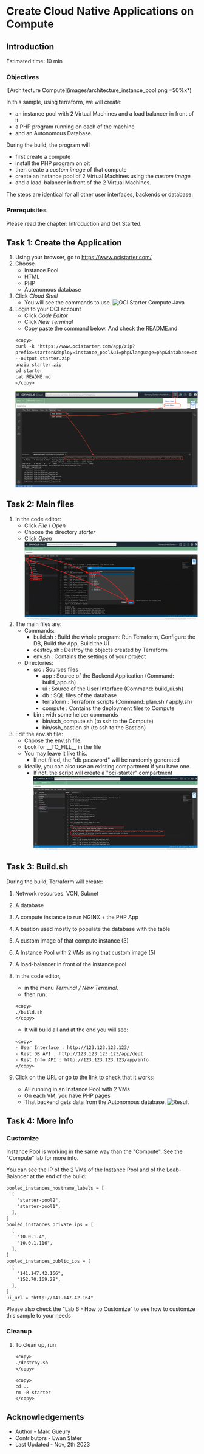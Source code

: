 
# Create Cloud Native Applications on Compute

## Introduction

Estimated time: 10 min

### Objectives

![Architecture Compute](images/architecture_instance_pool.png =50%x*)

In this sample, using terraform, we will create:
- an instance pool with 2 Virtual Machines and a load balancer in front of it
- a PHP program running on each of the machine
- and an Autonomous Database. 

During the build, the program will 
- first create a compute
- install the PHP program on oit
- then create a *custom image* of that compute
- create an instance pool of 2 Virtual Machines using the *custom image*
- and a load-balancer in front of the 2 Virtual Machines.

The steps are identical for all other user interfaces, backends or database.

### Prerequisites

Please read the chapter: Introduction and Get Started.

## Task 1: Create the Application

1. Using your browser, go to https://www.ocistarter.com/
2. Choose 
    - Instance Pool
    - HTML
    - PHP
    - Autonomous database
3. Click *Cloud Shell*
    - You will see the commands to use.
  ![OCI Starter Compute Java](images/starter-instance-pool-java.png)
4. Login to your OCI account
    - Click *Code Editor*
    - Click *New Terminal*
    - Copy paste the command below. And check the README.md
    ```
    <copy>
    curl -k "https://www.ocistarter.com/app/zip?prefix=starter&deploy=instance_pool&ui=php&language=php&database=atp" --output starter.zip
    unzip starter.zip
    cd starter
    cat README.md
    </copy>
    ```
    ![OCI Starter Editor](images/starter-editor.png)

## Task 2: Main files

1. In the code editor:
    - Click *File* / *Open*
    - Choose the directory *starter*
    - Click *Open*
    ![Editor File Open](images/starter-compute-dir.png)
2. The main files are:
    - Commands:
        - build.sh      : Build the whole program: Run Terraform, Configure the DB, Build the App, Build the UI
        - destroy.sh    : Destroy the objects created by Terraform
        - env.sh        : Contains the settings of your project
    - Directories:
        - src           : Sources files
            - app         : Source of the Backend Application (Command: build_app.sh)
            - ui          : Source of the User Interface (Command: build_ui.sh)
            - db          : SQL files of the database
            - terraform   : Terraform scripts (Command: plan.sh / apply.sh)
            - compute     : Contains the deployment files to Compute
        - bin           : with some helper commands
            - bin/ssh\_compute.sh (to ssh to the Compute)
            - bin/ssh\_bastion.sh (to ssh to the Bastion)
3. Edit the env.sh file:
    - Choose the env.sh file.
    - Look for \_\_TO_FILL\_\_ in the file
    - You may leave it like this.
        - If not filled, the "db password" will be randomly generated
    - Ideally, you can also use an existing compartment if you have one. 
        - If not, the script will create a "oci-starter" compartment
    ![Editor env.sh](images/starter-compute-env.png)

## Task 3: Build.sh

During the build, Terraform will create:
1. Network resources: VCN, Subnet
2. A database
3. A compute instance to run NGINX + the PHP App
4. A bastion used mostly to populate the database with the table
5. A custom image of that compute instance (3)
6. A Instance Pool with 2 VMs using that custom image (5)
7. A load-balancer in front of the instance pool

1. In the code editor, 
    - in the menu *Terminal / New Terminal*. 
    - then run:
    ```
    <copy>
    ./build.sh
    </copy>
    ```
    - It will build all and at the end you will see:
    ```
    <copy>
    - User Interface : http://123.123.123.123/
    - Rest DB API : http://123.123.123.123/app/dept
    - Rest Info API : http://123.123.123.123/app/info
    </copy>
    ```
2. Click on the URL or go to the link to check that it works:
    - All running in an Instance Pool with 2 VMs
    - On each VM, you have PHP pages 
    - That backend gets data from the Autonomous database. 
    ![Result](images/starter-compute-result.png)

## Task 4: More info

### Customize

Instance Pool is working in the same way than the "Compute". See the "Compute" lab for more info.

You can see the IP of the 2 VMs of the Instance Pool and of the Loab-Balancer at the end of the build:

````
pooled_instances_hostname_labels = [
  [
    "starter-pool2",
    "starter-pool1",
  ],
]
pooled_instances_private_ips = [
  [
    "10.0.1.4",
    "10.0.1.116",
  ],
]
pooled_instances_public_ips = [
  [
    "141.147.42.166",
    "152.70.169.28",
  ],
]
ui_url = "http://141.147.42.164"
````


Please also check the  "Lab 6 - How to Customize" to see how to customize this sample to your needs

### Cleanup

1. To clean up, run 
    ```
    <copy>
    ./destroy.sh
    </copy>
    ```

    ```
    <copy>
    cd ..
    rm -R starter
    </copy>
    ```

## Acknowledgements

* Author - Marc Gueury
* Contributors - Ewan Slater 
* Last Updated - Nov, 2th 2023

